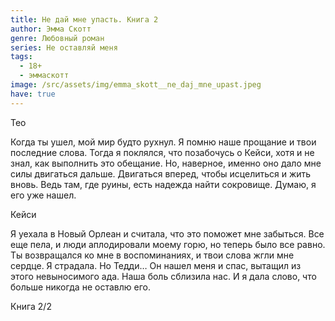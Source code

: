 ```yaml
---
title: Не дай мне упасть. Книга 2
author: Эмма Скотт
genre: Любовный роман
series: Не оставляй меня
tags:
  - 18+
  - эммаскотт
image: /src/assets/img/emma_skott__ne_daj_mne_upast.jpeg
have: true
---
```

Тео

Когда ты ушел, мой мир будто рухнул. Я помню наше прощание и твои последние слова. Тогда я поклялся, что позабочусь о Кейси, хотя и не знал, как выполнить это обещание. Но, наверное, именно оно дало мне силы двигаться дальше. Двигаться вперед, чтобы исцелиться и жить вновь. Ведь там, где руины, есть надежда найти сокровище. Думаю, я его уже нашел.

Кейси

Я уехала в Новый Орлеан и считала, что это поможет мне забыться. Все еще пела, и люди аплодировали моему горю, но теперь было все равно. Ты возвращался ко мне в воспоминаниях, и твои слова жгли мне сердце. Я страдала. Но Тедди… Он нашел меня и спас, вытащил из этого невыносимого ада. Наша боль сблизила нас. И я дала слово, что больше никогда не оставлю его.

Книга 2/2
